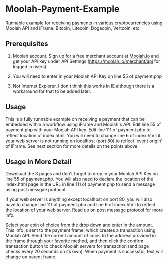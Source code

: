 Moolah-Payment-Example
=================================
Runnable example for receiving payments in various cryptocurrencies using Moolah API and iFrame. Bitcoin, Litecoin, Dogecoin, Vertcoin, etc.

Prerequisites
---------------------------------
1) Moolah account.  Sign up for a free merchant account at <a href="https://moolah.io">Moolah.io</a> and get your API key under API Settings (https://moolah.io/merchant/api for logged in users).

2) You will need to enter in your Moolah API Key on line 55 of payment.php

3) Not Internet Explorer.  I don't think this works in IE although there is a workaround for that to be added later.

Usage
---------------------------------
This is a fully runnable example on receiving a payment that can be embedded within a workflow using iFrame and Moolah's API.  Edit line 55 of payment.php with your Moolah API key.  Edit line 111 of payment.php to reflect location of index.html.  You will need to change line 6 of index.html if your web server is not running on localhost (port 80) to reflect 'event origin' of iFrame.  See next section for more details on the points above.

Usage in More Detail
---------------------------------
Download the 3 pages and don't forget to drop in your Moolah API Key on line 55 of payment.php.  You will also need to declare the location of the index.html page in the URL in line 111 of payment.php to send a message using post messgae protocol. 

If your web server is anything except localhost on port 80, you will also have to change line 111 of payment.php and line 6 of index.html to reflect the location of your web server.  Read up on post message protocol for more info.

Select your coin of choice from the drop down and enter in the amount.  This info is sent to the payment frame, which creates a transaction using Moolah API.  Send the correct amount of coins to the address provided in the frame through your favorite method, and then click the confirm transaction button to check Moolah servers for transaction (and page checks every 20 seconds on its own).  When payment is successful, text will change on parent frame.  
